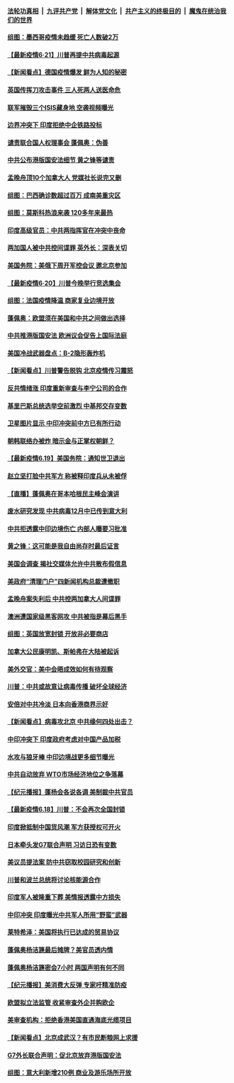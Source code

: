 

####  [法轮功真相](../../../../basic/blob/master/README.md?t=06211802) &nbsp;|&nbsp; [九评共产党](../../../../9ping.md/blob/master/README.md?t=06211802) &nbsp;|&nbsp; [解体党文化](../../../../jtdwh.md/blob/master/README.md?t=06211802)  &nbsp;|&nbsp; [共产主义的终极目的](../../../../gczydzjmd.md/blob/master/README.md?t=06211802) &nbsp;|&nbsp; [魔鬼在统治我们的世界](../../../../mgztzwmdsj.md/blob/master/README.md?t=06211802) 

#### [组图：墨西哥疫情未趋缓 死亡人数破2万](../pages/nsc418/n12199824.md?t=06211802) 

#### [【最新疫情6·21】川普再提中共病毒起源](../pages/nsc418/n12196332.md?t=06211802) 

#### [【新闻看点】德国疫情爆发 鲜为人知的秘密](../pages/nsc418/n12200936.md?t=06211802) 

#### [英国传挥刀攻击事件 三人死两人送医命危](../pages/nsc418/n12201032.md?t=06211802) 

#### [联军摧毁三个ISIS藏身地 空袭视频曝光](../pages/nsc418/n12200929.md?t=06211802) 

#### [边界冲突下 印度拒绝中企铁路投标](../pages/nsc418/n12200851.md?t=06211802) 

#### [谴责联合国人权理事会 蓬佩奥：伪善](../pages/nsc418/n12200748.md?t=06211802) 

#### [中共公布港版国安法细节 黄之锋等谴责](../pages/nsc418/n12200535.md?t=06211802) 

#### [孟晚舟顶10个加拿大人 党媒社长说完又删](../pages/nsc418/n12200398.md?t=06211802) 

#### [组图：巴西确诊数超过百万 成南美重灾区](../pages/nsc418/n12200146.md?t=06211802) 

#### [组图：莫斯科热浪来袭 120多年来最热](../pages/nsc418/n12198528.md?t=06211802) 

#### [印度高级官员：中共两指挥官在冲突中丧命](../pages/nsc418/n12200340.md?t=06211802) 

#### [两加国人被中共控间谍罪 英外长：深表关切](../pages/nsc418/n12200284.md?t=06211802) 

#### [美国务院：美俄下周开军控会议 邀北京参加](../pages/nsc418/n12200097.md?t=06211802) 

#### [【最新疫情6·20】川普今晚举行竞选集会](../pages/nsc418/n12199376.md?t=06211802) 

#### [组图：法国疫情降温 商家复业边境开放](../pages/nsc418/n12197405.md?t=06211802) 

#### [蓬佩奥：欧盟须在美国和中共之间做出选择](../pages/nsc418/n12199184.md?t=06211802) 

#### [中共推港版国安法 欧洲议会促告上国际法庭](../pages/nsc418/n12199257.md?t=06211802) 

#### [美国冷战武器盘点：B-2隐形轰炸机](../pages/nsc418/n12199226.md?t=06211802) 

#### [【新闻看点】川普警告脱钩 北京疫情传习震怒](../pages/nsc418/n12198957.md?t=06211802) 

#### [反共情绪涨 印度重新审查与李宁公司的合作](../pages/nsc418/n12199030.md?t=06211802) 

#### [基里巴斯总统选举空前激烈 中基邦交存变数](../pages/nsc418/n12199073.md?t=06211802) 

#### [卫星图片显示 中印冲突前中方已有所行动](../pages/nsc418/n12198966.md?t=06211802) 

#### [朝韩联络办被炸 暗示金与正掌权朝鲜？](../pages/nsc418/n12198651.md?t=06211802) 

#### [【最新疫情6.19】美国务院：通知世卫退出](../pages/nsc418/n12196803.md?t=06211802) 

#### [赵立坚打脸中共军方 称被释印度兵从未被俘](../pages/nsc418/n12198632.md?t=06211802) 

#### [【直播】蓬佩奥在哥本哈根民主峰会演讲](../pages/nsc418/n12198355.md?t=06211802) 

#### [废水研究发现 中共病毒12月中已传到意大利](../pages/nsc418/n12198335.md?t=06211802) 

#### [中共拒透露中印边境伤亡 内部人曝要习批准](../pages/nsc418/n12198521.md?t=06211802) 

#### [黄之锋：这可能是我自由尚存时最后证言](../pages/nsc418/n12198585.md?t=06211802) 

#### [美国会调查 揭社交媒体允许中共散布假信息](../pages/nsc418/n12198310.md?t=06211802) 

#### [美政府“清理门户”四新闻机构总裁遭撤职](../pages/nsc418/n12198300.md?t=06211802) 

#### [孟晚舟案失利后 中共控两加拿大人间谍罪](../pages/nsc418/n12197993.md?t=06211802) 

#### [澳洲遭国家级黑客网攻 中共被指是幕后黑手](../pages/nsc418/n12197232.md?t=06211802) 

#### [组图：英国放宽封锁 开放非必要商店](../pages/nsc418/n12194454.md?t=06211802) 

#### [加拿大公民康明凯、斯帕弗在大陆被起诉](../pages/nsc418/n12197374.md?t=06211802) 

#### [美外交官：美中会晤成效如何有待观察](../pages/nsc418/n12196954.md?t=06211802) 

#### [川普：中共或故意让病毒传播 破坏全球经济](../pages/nsc418/n12196283.md?t=06211802) 

#### [安倍对中共冷淡 日本向香港商界示好](../pages/nsc418/n12196586.md?t=06211802) 

#### [【新闻看点】病毒攻北京 中共缘何四处出击？](../pages/nsc418/n12196497.md?t=06211802) 

#### [中印冲突下 印度政府考虑对中国产品加税](../pages/nsc418/n12196479.md?t=06211802) 

#### [水攻与狼牙棒 中印边境战更多细节曝光](../pages/nsc418/n12196307.md?t=06211802) 

#### [中共自动放弃 WTO市场经济地位之争落幕](../pages/nsc418/n12196264.md?t=06211802) 

#### [【纪元播报】蓬杨会各说各调 美制裁中共官员](../pages/nsc418/n12196138.md?t=06211802) 

#### [【最新疫情6.18】川普：不会再次全国封锁](../pages/nsc418/n12193644.md?t=06211802) 

#### [印度掀抵制中国货风潮 军方获授权可开火](../pages/nsc418/n12195858.md?t=06211802) 

#### [日本牵头发G7联合声明 习访日恐有变数](../pages/nsc418/n12195483.md?t=06211802) 

#### [美议员提法案 防中共窃取校园研究和创新](../pages/nsc418/n12195563.md?t=06211802) 

#### [川普和波兰总统将讨论核能源合作](../pages/nsc418/n12195791.md?t=06211802) 

#### [印度军人被隆重下葬 美情报透露中方损失](../pages/nsc418/n12195687.md?t=06211802) 

#### [中印冲突 印度曝光中共军人所用“野蛮”武器](../pages/nsc418/n12195119.md?t=06211802) 

#### [莱特希泽：美国将执行已达成的贸易协议](../pages/nsc418/n12195278.md?t=06211802) 

#### [蓬佩奥杨洁篪最后摊牌？美官员透内情](../pages/nsc418/n12195078.md?t=06211802) 

#### [蓬佩奥杨洁篪密会7小时 两国声明有何不同](../pages/nsc418/n12194738.md?t=06211802) 

#### [【纪元播报】美消费大反弹 专家吁精准防疫](../pages/nsc418/n12193751.md?t=06211802) 

#### [欧盟拟立法监管 收紧审查外企并购欧企](../pages/nsc418/n12193604.md?t=06211802) 

#### [美审查机构：拒绝香港美国直通海底光缆项目](../pages/nsc418/n12193561.md?t=06211802) 

#### [【新闻看点】北京成武汉？有市民断粮网上求援](../pages/nsc418/n12193215.md?t=06211802) 

#### [G7外长联合声明：促北京放弃港版国安法](../pages/nsc418/n12193181.md?t=06211802) 

#### [组图：意大利新增210例 商业及游乐场所开放](../pages/nsc418/n12191439.md?t=06211802) 

